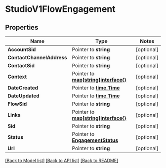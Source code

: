 # StudioV1FlowEngagement

## Properties
Name | Type | Notes
------------ | ------------- | -------------
**AccountSid** | Pointer to **string** | [optional] 
**ContactChannelAddress** | Pointer to **string** | [optional] 
**ContactSid** | Pointer to **string** | [optional] 
**Context** | Pointer to [**map[string]interface{}**](.md) | [optional] 
**DateCreated** | Pointer to [**time.Time**](time.Time.md) | [optional] 
**DateUpdated** | Pointer to [**time.Time**](time.Time.md) | [optional] 
**FlowSid** | Pointer to **string** | [optional] 
**Links** | Pointer to [**map[string]interface{}**](.md) | [optional] 
**Sid** | Pointer to **string** | [optional] 
**Status** | Pointer to [**EngagementStatus**](engagement_status.md) | [optional] 
**Url** | Pointer to **string** | [optional] 

[[Back to Model list]](../README.md#documentation-for-models) [[Back to API list]](../README.md#documentation-for-api-endpoints) [[Back to README]](../README.md)


